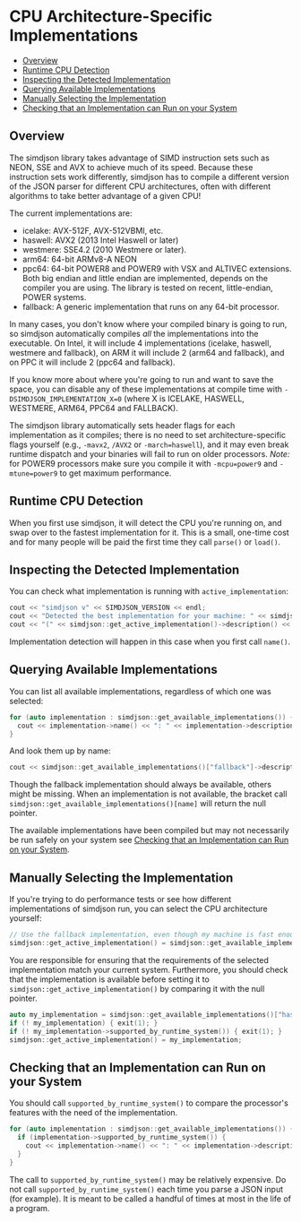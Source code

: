 CPU Architecture-Specific Implementations
=========================================

* [Overview](#overview)
* [Runtime CPU Detection](#runtime-cpu-detection)
* [Inspecting the Detected Implementation](#inspecting-the-detected-implementation)
* [Querying Available Implementations](#querying-available-implementations)
* [Manually Selecting the Implementation](#manually-selecting-the-implementation)
* [Checking that an Implementation can Run on your System](#checking-that-an-implementation-can-run-on-your-system)

Overview
--------

The simdjson library takes advantage of SIMD instruction sets such as NEON, SSE and AVX to achieve
much of its speed. Because these instruction sets work differently, simdjson has to compile a
different version of the JSON parser for different CPU architectures, often with different
algorithms to take better advantage of a given CPU!

The current implementations are:
* icelake: AVX-512F, AVX-512VBMI, etc.
* haswell: AVX2 (2013 Intel Haswell or later)
* westmere: SSE4.2 (2010 Westmere or later).
* arm64: 64-bit ARMv8-A NEON
* ppc64: 64-bit POWER8 and POWER9 with VSX and ALTIVEC extensions. Both big endian and little endian are implemented, depends on the compiler you are using. The library is tested on recent, little-endian, POWER systems.
* fallback: A generic implementation that runs on any 64-bit processor.

In many cases, you don't know where your compiled binary is going to run, so simdjson automatically
compiles *all* the implementations into the executable. On Intel, it will include 4 implementations
(icelake, haswell, westmere and fallback), on ARM it will include 2 (arm64 and fallback), and on PPC
it will include 2 (ppc64 and fallback).

If you know more about where you're going to run and want to save the space, you can disable any of
these implementations at compile time with `-DSIMDJSON_IMPLEMENTATION_X=0` (where X is ICELAKE, HASWELL,
WESTMERE, ARM64, PPC64 and FALLBACK).

The simdjson library automatically sets header flags for each implementation as it compiles; there
is no need to set architecture-specific flags yourself (e.g., `-mavx2`, `/AVX2`  or
`-march=haswell`), and it may even break runtime dispatch and your binaries will fail to run on
older processors. _Note:_ for POWER9 processors make sure you compile it with `-mcpu=power9` and `-mtune=power9` to
get maximum performance.

Runtime CPU Detection
---------------------

When you first use simdjson, it will detect the CPU you're running on, and swap over to the fastest
implementation for it. This is a small, one-time cost and for many people will be paid the first
time they call `parse()` or `load()`.

Inspecting the Detected Implementation
--------------------------------------

You can check what implementation is running with `active_implementation`:

```c++
cout << "simdjson v" << SIMDJSON_VERSION << endl;
cout << "Detected the best implementation for your machine: " << simdjson::get_active_implementation()->name();
cout << "(" << simdjson::get_active_implementation()->description() << ")" << endl;
```

Implementation detection will happen in this case when you first call `name()`.

Querying Available Implementations
----------------------------------

You can list all available implementations, regardless of which one was selected:

```c++
for (auto implementation : simdjson::get_available_implementations()) {
  cout << implementation->name() << ": " << implementation->description() << endl;
}
```

And look them up by name:

```c++
cout << simdjson::get_available_implementations()["fallback"]->description() << endl;
```
Though the fallback implementation should always be available, others might be missing. When
an implementation is not available, the bracket call `simdjson::get_available_implementations()[name]`
will return the null pointer.

The available implementations have been compiled but may not necessarily be run safely on your system
see [Checking that an Implementation can Run on your System](#checking-that-an-implementation-can-run-on-your-system).



Manually Selecting the Implementation
-------------------------------------

If you're trying to do performance tests or see how different implementations of simdjson run, you
can select the CPU architecture yourself:

```c++
// Use the fallback implementation, even though my machine is fast enough for anything
simdjson::get_active_implementation() = simdjson::get_available_implementations()["fallback"];
```

You are responsible for ensuring that the requirements of the selected implementation match your current system.
Furthermore, you should check that the implementation is available before setting it to `simdjson::get_active_implementation()`
by comparing it with the null pointer.

```c++
auto my_implementation = simdjson::get_available_implementations()["haswell"];
if (! my_implementation) { exit(1); }
if (! my_implementation->supported_by_runtime_system()) { exit(1); }
simdjson::get_active_implementation() = my_implementation;
```

Checking that an Implementation can Run on your System
-------------------------------------

You should call `supported_by_runtime_system()` to compare the processor's features with the need of the implementation.

```c++
for (auto implementation : simdjson::get_available_implementations()) {
  if (implementation->supported_by_runtime_system()) {
    cout << implementation->name() << ": " << implementation->description() << endl;
  }
}
```

The call to `supported_by_runtime_system()` may be relatively expensive. Do not call  `supported_by_runtime_system()` each
time you parse a JSON input (for example). It is meant to be called a handful of times at most in the life of a program.
